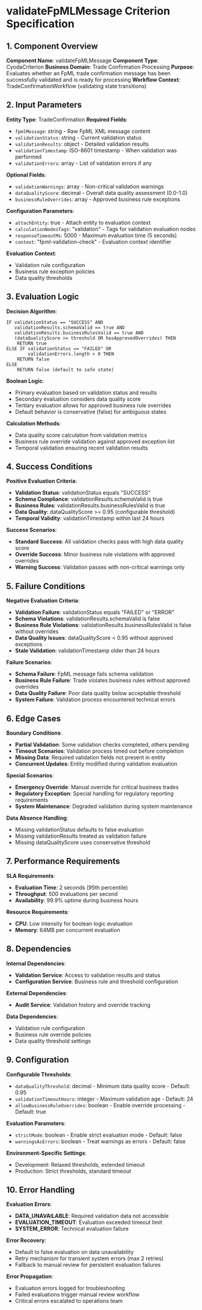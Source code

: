 # validateFpMLMessage Criterion Specification

## 1. Component Overview
**Component Name**: validateFpMLMessage
**Component Type**: CyodaCriterion
**Business Domain**: Trade Confirmation Processing
**Purpose**: Evaluates whether an FpML trade confirmation message has been successfully validated and is ready for processing
**Workflow Context**: TradeConfirmationWorkflow (validating state transitions)

## 2. Input Parameters
**Entity Type**: TradeConfirmation
**Required Fields**:
- `fpmlMessage`: string - Raw FpML XML message content
- `validationStatus`: string - Current validation status
- `validationResults`: object - Detailed validation results
- `validationTimestamp`: ISO-8601 timestamp - When validation was performed
- `validationErrors`: array - List of validation errors if any

**Optional Fields**:
- `validationWarnings`: array - Non-critical validation warnings
- `dataQualityScore`: decimal - Overall data quality assessment (0.0-1.0)
- `businessRuleOverrides`: array - Approved business rule exceptions

**Configuration Parameters**:
- `attachEntity`: true - Attach entity to evaluation context
- `calculationNodesTags`: "validation" - Tags for validation evaluation nodes
- `responseTimeoutMs`: 5000 - Maximum evaluation time (5 seconds)
- `context`: "fpml-validation-check" - Evaluation context identifier

**Evaluation Context**:
- Validation rule configuration
- Business rule exception policies
- Data quality thresholds

## 3. Evaluation Logic
**Decision Algorithm**:
```
IF validationStatus == "SUCCESS" AND
   validationResults.schemaValid == true AND
   validationResults.businessRulesValid == true AND
   (dataQualityScore >= threshold OR hasApprovedOverrides) THEN
    RETURN true
ELSE IF validationStatus == "FAILED" OR
        validationErrors.length > 0 THEN
    RETURN false
ELSE
    RETURN false (default to safe state)
```

**Boolean Logic**:
- Primary evaluation based on validation status and results
- Secondary evaluation considers data quality score
- Tertiary evaluation allows for approved business rule overrides
- Default behavior is conservative (false) for ambiguous states

**Calculation Methods**:
- Data quality score calculation from validation metrics
- Business rule override validation against approved exception list
- Temporal validation ensuring recent validation results

## 4. Success Conditions
**Positive Evaluation Criteria**:
- **Validation Status**: validationStatus equals "SUCCESS"
- **Schema Compliance**: validationResults.schemaValid is true
- **Business Rules**: validationResults.businessRulesValid is true
- **Data Quality**: dataQualityScore >= 0.95 (configurable threshold)
- **Temporal Validity**: validationTimestamp within last 24 hours

**Success Scenarios**:
- **Standard Success**: All validation checks pass with high data quality score
- **Override Success**: Minor business rule violations with approved overrides
- **Warning Success**: Validation passes with non-critical warnings only

## 5. Failure Conditions
**Negative Evaluation Criteria**:
- **Validation Failure**: validationStatus equals "FAILED" or "ERROR"
- **Schema Violations**: validationResults.schemaValid is false
- **Business Rule Violations**: validationResults.businessRulesValid is false without overrides
- **Data Quality Issues**: dataQualityScore < 0.95 without approved exceptions
- **Stale Validation**: validationTimestamp older than 24 hours

**Failure Scenarios**:
- **Schema Failure**: FpML message fails schema validation
- **Business Rule Failure**: Trade violates business rules without approved overrides
- **Data Quality Failure**: Poor data quality below acceptable threshold
- **System Failure**: Validation process encountered technical errors

## 6. Edge Cases
**Boundary Conditions**:
- **Partial Validation**: Some validation checks completed, others pending
- **Timeout Scenarios**: Validation process timed out before completion
- **Missing Data**: Required validation fields not present in entity
- **Concurrent Updates**: Entity modified during validation evaluation

**Special Scenarios**:
- **Emergency Override**: Manual override for critical business trades
- **Regulatory Exception**: Special handling for regulatory reporting requirements
- **System Maintenance**: Degraded validation during system maintenance

**Data Absence Handling**:
- Missing validationStatus defaults to false evaluation
- Missing validationResults treated as validation failure
- Missing dataQualityScore uses conservative threshold

## 7. Performance Requirements
**SLA Requirements**:
- **Evaluation Time**: 2 seconds (95th percentile)
- **Throughput**: 500 evaluations per second
- **Availability**: 99.9% uptime during business hours

**Resource Requirements**:
- **CPU**: Low intensity for boolean logic evaluation
- **Memory**: 64MB per concurrent evaluation

## 8. Dependencies
**Internal Dependencies**:
- **Validation Service**: Access to validation results and status
- **Configuration Service**: Business rule and threshold configuration

**External Dependencies**:
- **Audit Service**: Validation history and override tracking

**Data Dependencies**:
- Validation rule configuration
- Business rule override policies
- Data quality threshold settings

## 9. Configuration
**Configurable Thresholds**:
- `dataQualityThreshold`: decimal - Minimum data quality score - Default: 0.95
- `validationTimeoutHours`: integer - Maximum validation age - Default: 24
- `allowBusinessRuleOverrides`: boolean - Enable override processing - Default: true

**Evaluation Parameters**:
- `strictMode`: boolean - Enable strict evaluation mode - Default: false
- `warningsAsErrors`: boolean - Treat warnings as errors - Default: false

**Environment-Specific Settings**:
- Development: Relaxed thresholds, extended timeout
- Production: Strict thresholds, standard timeout

## 10. Error Handling
**Evaluation Errors**:
- **DATA_UNAVAILABLE**: Required validation data not accessible
- **EVALUATION_TIMEOUT**: Evaluation exceeded timeout limit
- **SYSTEM_ERROR**: Technical evaluation failure

**Error Recovery**:
- Default to false evaluation on data unavailability
- Retry mechanism for transient system errors (max 2 retries)
- Fallback to manual review for persistent evaluation failures

**Error Propagation**:
- Evaluation errors logged for troubleshooting
- Failed evaluations trigger manual review workflow
- Critical errors escalated to operations team
